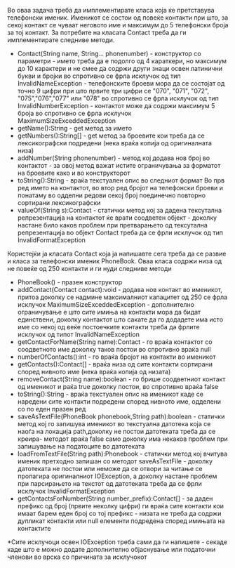 Во оваа задача треба да имплементирате класа која ќе претставува телефонски именик. Именикот се состои од повеќе контакти при што, за секој контакт се чуваат неговото име и максимум до 5 телефонски броја за тој контакт. За потребите на класата Contact треба да ги имплементирате следниве методи.

* Contact(String name, String... phonenumber) - конструктор со параметри - името треба да е подолго од 4 караткери, но максимум до 10 карактери и не смее да содржи други знаци освен латинични букви и бројки во спротивно се фрла исклучок од тип InvalidNameException - телефонските броеви мора да се состојат од точно 9 цифри при што првите три цифри се "070", "071", "072", "075","076","077" или "078" во спротивно се фрла исклучок од тип InvalidNumberException - контактот може да содржи максимум 5 броја во спротивно се фрла исклучок MaximumSizeExceddedException
* getName():String - get метод за името
* getNumbers():String[] - get метод за броевите кои треба да се лексикографски подредени (нека враќа копија од оригиналната низа)
* addNumber(String phonenumber) - метод кој додава нов број во контактот - за овој метод важат истите ограничувања за форматот на броевите како и во конструкторот
* toString():String - враќа текстуален опис во следниот формат Во прв ред името на контактот, во втор ред бројот на телефонски броеви и понатаму во одделни редови секој број поединечно повторно сортирани лексикографски
* valueOf(String s):Contact - статички метод кој за дадена тексутална репрезентација на контактот ќе врати соодветен објект - доколку настане било каков проблем при претварањето од тексутална репрезентација во објект Contact треба да се фрли исклучок од тип InvalidFormatException

Користејќи ја класата Contact која ја напишавте сега треба да се развие и класа за телефонски именик PhoneBook. Оваа класа содржи низа од не повеќе од 250 контакти и ги нуди следниве методи

* PhoneBook() - празен конструктор
* addContact(Contact contact):void - додава нов контакт во именикот, притоа доколку се надмине максималниот капацитет од 250 се фрла исклучок MaximumSizeExceddedException - дополнително ограничување е што сите имиња на контакти мора да бидат единствени, доколку контактот што сакате да го додадете има исто име со некој од веќе постоечките контакти треба да фрлите исклучок од типот InvalidNameException
* getContactForName(String name):Contact - го враќа контактот со соодветното име доколку таков постои во спротивно враќа null
* numberOfContacts():int - го враќа бројот на контакти во именикот
* getContacts():Contact[] - враќа низа од сите контакти сортирани според нивното име (нека враќа копија од низата)
* removeContact(String name):boolean - го брише соодветниот контакт од именикот и раќа true доколку постои, во спротивно враќа false
* toString():String - враќа текстуален опис на именикот каде се наредени сите контакти подредени според нивното име, одделени со по еден празен ред
* saveAsTextFile(PhoneBook phonebook,String path):boolean - статички метод кој го запишува именикот во текстуална датотека која се наоѓа на локација path,доколку не постои датотеката треба да се креира- методот враќа false само доколку има некаков проблем при запишување на податоците во датотеката
* loadFromTextFile(String path):Phonebook - статички метод кој вчитува именик претходно запишан со методот saveAsTextFile - доколку датотеката не постои или неможе да се отвори за читање се пропагира оригиналниот IOException, а доколку настане проблем при парсирањето на текстот од датотеката треба да се фрли исклучок InvalidFormatException
* getContactsForNumber(String number_prefix):Contact[] - за даден префикс од број (првите неколку цифри) ги враќа сите контакти кои имаат барем еден број со тој префикс - низата не треба да содржи дупликат контакти или null елементи подредена според имињата на контактите

*Сите исклучоци освен IOException треба сами да ги напишете - секаде каде што е можно додате дополнително објаснување или податочни членови во врска со причината за исклучокот